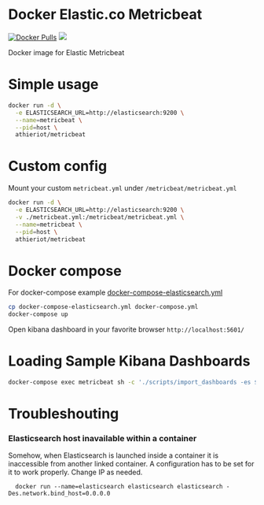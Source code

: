 # Docker Elastic.co Metricbeat

[![Docker Pulls](https://img.shields.io/docker/pulls/athieriot/metricbeat.svg)]() [![](https://badge.imagelayers.io/athieriot/metricbeat:latest.svg)](https://imagelayers.io/?images=athieriot/metricbeat:latest 'Get your own badge on imagelayers.io')

Docker image for Elastic Metricbeat

# Simple usage

```sh
docker run -d \
  -e ELASTICSEARCH_URL=http://elasticsearch:9200 \
  --name=metricbeat \
  --pid=host \
  athieriot/metricbeat
```

# Custom config

Mount your custom `metricbeat.yml` under `/metricbeat/metricbeat.yml`

```sh
docker run -d \
  -e ELASTICSEARCH_URL=http://elasticsearch:9200 \
  -v ./metricbeat.yml:/metricbeat/metricbeat.yml \
  --name=metricbeat \
  --pid=host \
  athieriot/metricbeat
```

# Docker compose

For docker-compose example  [docker-compose-elasticsearch.yml](https://github.com/athieriot/docker-elastic-metricbeat/blob/master/docker-compose-elasticsearch.yml)

```sh
cp docker-compose-elasticsearch.yml docker-compose.yml
docker-compose up
```

Open kibana dashboard in your favorite browser `http://localhost:5601/`

# Loading Sample Kibana Dashboards

```sh
docker-compose exec metricbeat sh -c './scripts/import_dashboards -es $ELASTICSEARCH_URL'
```

# Troubleshouting

### Elasticsearch host inavailable within a container

Somehow, when Elasticsearch is launched inside a container it is inaccessible from another linked container.
A configuration has to be set for it to work properly. Change IP as needed.

      docker run --name=elasticsearch elasticsearch elasticsearch -Des.network.bind_host=0.0.0.0
